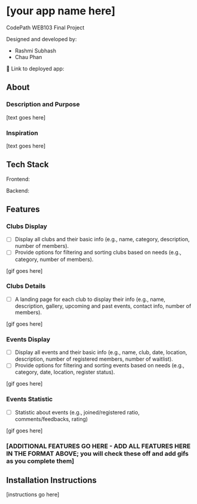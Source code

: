 # [your app name here]

CodePath WEB103 Final Project

Designed and developed by:
- Rashmi Subhash
- Chau Phan

🔗 Link to deployed app:

## About

### Description and Purpose

[text goes here]

### Inspiration

[text goes here]

## Tech Stack

Frontend:

Backend:

## Features

### Clubs Display

- [ ] Display all clubs and their basic info (e.g., name, category, description, number of members).
- [ ] Provide options for filtering and sorting clubs based on needs (e.g., category, number of members).

[gif goes here]

### Clubs Details

- [ ] A landing page for each club to display their info (e.g., name, description, gallery, upcoming and past events, contact info, number of members).

[gif goes here]

### Events Display

- [ ] Display all events and their basic info (e.g., name, club, date, location, description, number of registered members, number of waitlist).
- [ ] Provide options for filtering and sorting events based on needs (e.g., category, date, location, register status).

[gif goes here]

### Events Statistic

- [ ] Statistic about events (e.g., joined/registered ratio, comments/feedbacks, rating)

[gif goes here]

### [ADDITIONAL FEATURES GO HERE - ADD ALL FEATURES HERE IN THE FORMAT ABOVE; you will check these off and add gifs as you complete them]

## Installation Instructions

[instructions go here]
